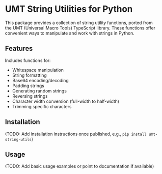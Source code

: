 # UMT String Utilities for Python

This package provides a collection of string utility functions, ported from the UMT (Universal Macro Tools) TypeScript library. These functions offer convenient ways to manipulate and work with strings in Python.

## Features

Includes functions for:
- Whitespace manipulation
- String formatting
- Base64 encoding/decoding
- Padding strings
- Generating random strings
- Reversing strings
- Character width conversion (full-width to half-width)
- Trimming specific characters

## Installation

(TODO: Add installation instructions once published, e.g., `pip install umt-string-utils`)

## Usage

(TODO: Add basic usage examples or point to documentation if available)
